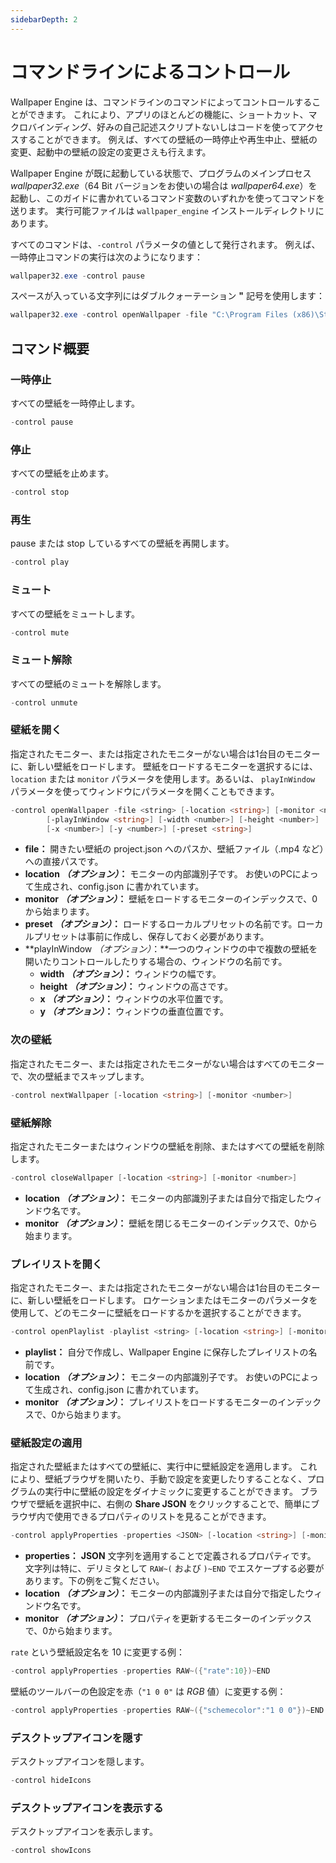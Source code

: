 ```yaml
---
sidebarDepth: 2
---
```


# コマンドラインによるコントロール

Wallpaper Engine は、コマンドラインのコマンドによってコントロールすることができます。 これにより、アプリのほとんどの機能に、ショートカット、マクロバインディング、好みの自己記述スクリプトないしはコードを使ってアクセスすることができます。 例えば、すべての壁紙の一時停止や再生中止、壁紙の変更、起動中の壁紙の設定の変更さえも行えます。

Wallpaper Engine が既に起動している状態で、プログラムのメインプロセス *wallpaper32.exe*（64 Bit バージョンをお使いの場合は *wallpaper64.exe*）を起動し、このガイドに書かれているコマンド変数のいずれかを使ってコマンドを送ります。 実行可能ファイルは `wallpaper_engine` インストールディレクトリにあります。

すべてのコマンドは、`-control` パラメータの値として発行されます。 例えば、一時停止コマンドの実行は次のようになります：

``` powershell
wallpaper32.exe -control pause
```

スペースが入っている文字列にはダブルクォーテーション **"** 記号を使用します：

``` powershell
wallpaper32.exe -control openWallpaper -file "C:\Program Files (x86)\Steam\steamapps\common\wallpaper_engine\projects\myprojects\myWallpaper\project.json"
```

## コマンド概要

### 一時停止

すべての壁紙を一時停止します。

``` powershell
-control pause
```

### 停止

すべての壁紙を止めます。

``` powershell
-control stop
```

### 再生

pause または stop しているすべての壁紙を再開します。

``` powershell
-control play
```

### ミュート

すべての壁紙をミュートします。

``` powershell
-control mute
```

### ミュート解除

すべての壁紙のミュートを解除します。

``` powershell
-control unmute
```

### 壁紙を開く

指定されたモニター、または指定されたモニターがない場合は1台目のモニターに、新しい壁紙をロードします。 壁紙をロードするモニターを選択するには、`location` または `monitor` パラメータを使用します。あるいは、 `playInWindow` パラメータを使ってウィンドウにパラメータを開くこともできます。

``` powershell
-control openWallpaper -file <string> [-location <string>] [-monitor <number>]
        [-playInWindow <string>] [-width <number>] [-height <number>]
        [-x <number>] [-y <number>] [-preset <string>]
```

* **file：** 開きたい壁紙の project.json へのパスか、壁紙ファイル（.mp4 など）への直接パスです。
* **location *（オプション）*：** モニターの内部識別子です。 お使いのPCによって生成され、config.json に書かれています。
* **monitor *（オプション）*：** 壁紙をロードするモニターのインデックスで、0から始まります。
* **preset *（オプション）*：** ロードするローカルプリセットの名前です。ローカルプリセットは事前に作成し、保存しておく必要があります。
* **playInWindow *（オプション）*：**一つのウィンドウの中で複数の壁紙を開いたりコントロールしたりする場合の、ウィンドウの名前です。
  * **width *（オプション）*：** ウィンドウの幅です。
  * **height *（オプション）*：** ウィンドウの高さです。
  * **x *（オプション）*：** ウィンドウの水平位置です。
  * **y *（オプション）*：** ウィンドウの垂直位置です。

### 次の壁紙

指定されたモニター、または指定されたモニターがない場合はすべてのモニターで、次の壁紙までスキップします。

``` powershell
-control nextWallpaper [-location <string>] [-monitor <number>]
```

### 壁紙解除

指定されたモニターまたはウィンドウの壁紙を削除、またはすべての壁紙を削除します。

``` powershell
-control closeWallpaper [-location <string>] [-monitor <number>]
```

* **location *（オプション）*：** モニターの内部識別子または自分で指定したウィンドウ名です。
* **monitor *（オプション）*：** 壁紙を閉じるモニターのインデックスで、0から始まります。

### プレイリストを開く

指定されたモニター、または指定されたモニターがない場合は1台目のモニターに、新しい壁紙をロードします。 ロケーションまたはモニターのパラメータを使用して、どのモニターに壁紙をロードするかを選択することができます。

``` powershell
-control openPlaylist -playlist <string> [-location <string>] [-monitor <number>]
```

* **playlist：** 自分で作成し、Wallpaper Engine に保存したプレイリストの名前です。
* **location *（オプション）*：** モニターの内部識別子です。 お使いのPCによって生成され、config.json に書かれています。
* **monitor *（オプション）*：** プレイリストをロードするモニターのインデックスで、0から始まります。

### 壁紙設定の適用

指定された壁紙またはすべての壁紙に、実行中に壁紙設定を適用します。 これにより、壁紙ブラウザを開いたり、手動で設定を変更したりすることなく、プログラムの実行中に壁紙の設定をダイナミックに変更することができます。 ブラウザで壁紙を選択中に、右側の **Share JSON** をクリックすることで、簡単にブラウザ内で使用できるプロパティのリストを見ることができます。

``` powershell
-control applyProperties -properties <JSON> [-location <string>] [-monitor <number>]
```

* **properties：** **JSON** 文字列を適用することで定義されるプロパティです。 文字列は特に、デリミタとして `RAW~(` および `)~END` でエスケープする必要があります。下の例をご覧ください。
* **location *（オプション）*：** モニターの内部識別子または自分で指定したウィンドウ名です。
* **monitor *（オプション）*：** プロパティを更新するモニターのインデックスで、0から始まります。

`rate` という壁紙設定名を 10 に変更する例：

``` cpp 
-control applyProperties -properties RAW~({"rate":10})~END
```

壁紙のツールバーの色設定を赤（`"1 0 0"` は *RGB* 値）に変更する例：

``` cpp
-control applyProperties -properties RAW~({"schemecolor":"1 0 0"})~END
```

### デスクトップアイコンを隠す

デスクトップアイコンを隠します。

``` powershell
-control hideIcons
```

### デスクトップアイコンを表示する

デスクトップアイコンを表示します。

``` powershell
-control showIcons
```

